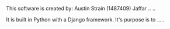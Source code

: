 This software is created by:
Austin Strain (1487409)
Jaffar
..
..

It is built in Python with a Django framework.
It's purpose is to .....
